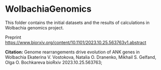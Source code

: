 # WolbachiaGenomics

This folder contains the initial datasets and the results of calculations in Wolbachia genomics project.

Preprint https://www.biorxiv.org/content/10.1101/2023.10.25.563763v1.abstract

**Citation:**  Genome rearrangements drive evolution of ANK genes in Wolbachia
Ekaterina V. Vostokova, Natalia O. Dranenko, Mikhail S. Gelfand, Olga O. Bochkareva
bioRxiv 2023.10.25.563763;

